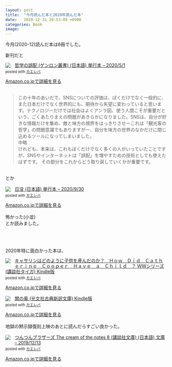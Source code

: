 ```yaml
---
layout: post
title:  "今月読んだ本と2020年読んだ本"
date:   2020-12-31 20:53:00 +0900
categories: Book
image: 
---
```

今月(2020-12)読んだ本は6冊でした。<br/>


新刊だと<br/>
<div class="krb-amzlt-box" style="margin-bottom:0px;"><div class="krb-amzlt-image" style="float:left;margin:0px 12px 1px 0px;"><a href="https://www.amazon.co.jp/dp/4907188374/ref=as_li_ss_il?&linkCode=li2&tag=peipeipe-22&linkId=1f4109ff14e2f8124db7b7e9ea333765&language=ja_JP" target="_blank" rel="nofollow" rel="nofollow"><img border="0" src="https://m.media-amazon.com/images/I/41UxiaQGgYL._SL300_.jpg" ></a><img src="https://ir-jp.amazon-adsystem.com/e/ir?t=peipeipe-22&language=ja_JP&l=li2&o=9&a=4907188374" width="1" height="1" border="0" alt="" style="border:none !important; margin:0px !important;" /></div><div class="krb-amzlt-info" style="line-height:120%; margin-bottom: 10px"><div class="krb-amzlt-name" style="margin-bottom:10px;line-height:120%"><a href="https://www.amazon.co.jp/dp/4907188374/ref=as_li_ss_il?&linkCode=li2&tag=peipeipe-22&linkId=1f4109ff14e2f8124db7b7e9ea333765&language=ja_JP" name="amazletlink" target="_blank" rel="nofollow" rel="nofollow">哲学の誤配 (ゲンロン叢書) (日本語) 単行本 – 2020/5/1</a><div class="krb-amzlt-powered-date" style="font-size:80%;margin-top:5px;line-height:120%">posted with <a href="https://kaereba.com/wind/" title="amazlet" target="_blank" rel="nofollow" rel="nofollow">カエレバ</a></div></div><div class="krb-amzlt-detail"></div><div class="krb-amzlt-sub-info" style="float: left;"><div class="krb-amzlt-link" style="margin-top: 5px"><a href="https://www.amazon.co.jp/dp/4907188374/ref=as_li_ss_il?&linkCode=li2&tag=peipeipe-22&linkId=1f4109ff14e2f8124db7b7e9ea333765&language=ja_JP" name="amazletlink" target="_blank" rel="nofollow" rel="nofollow">Amazon.co.jpで詳細を見る</a></div></div></div><div class="krb-amzlt-footer" style="clear: left"></div></div><br/>
<blockquote>
この十年のあいだで、SNSについての評価は、ぼくだけでなく一般的に、また日本だけでなく世界的にも、期待から失望に変わっていると思います。テクノロジーだけでは社会はよくアンラ図、使う人間こそが重要だという、ごくあたりまえの問題があきらかになりました。SNSは、自分が好きな情報だけを集め、敵と味方の境界をはっきりさせーこれは「観光客の哲学」の問題意識でもありますがー、自分を味方の世界のなかだけに閉じ込めるツールになってしまいました。<br/>
中略<br/>
けれども、本来は、これもぼくだけでなく多くの人がいっていたことですが、SNSやインターネットは「誤配」を増やすための技術としても使えたはずです。
その部分をこれからどう取り戻していくかが重要です。
</blockquote>
<br/>とか<br/><br/>
<div class="krb-amzlt-box" style="margin-bottom:0px;"><div class="krb-amzlt-image" style="float:left;margin:0px 12px 1px 0px;"><a href="https://www.amazon.co.jp/dp/4000614401/ref=as_li_ss_il?&linkCode=li2&tag=peipeipe-22&linkId=a3b221c01463545f416d9ad8845e95af&language=ja_JP" target="_blank" rel="nofollow" rel="nofollow"><img border="0" src="https://m.media-amazon.com/images/I/51znnuEx-uL._SL300_.jpg" ></a><img src="https://ir-jp.amazon-adsystem.com/e/ir?t=peipeipe-22&language=ja_JP&l=li2&o=9&a=4000614401" width="1" height="1" border="0" alt="" style="border:none !important; margin:0px !important;" /></div><div class="krb-amzlt-info" style="line-height:120%; margin-bottom: 10px"><div class="krb-amzlt-name" style="margin-bottom:10px;line-height:120%"><a href="https://www.amazon.co.jp/dp/4000614401/ref=as_li_ss_il?&linkCode=li2&tag=peipeipe-22&linkId=a3b221c01463545f416d9ad8845e95af&language=ja_JP" name="amazletlink" target="_blank" rel="nofollow" rel="nofollow">日没 (日本語) 単行本 – 2020/9/30</a><div class="krb-amzlt-powered-date" style="font-size:80%;margin-top:5px;line-height:120%">posted with <a href="https://kaereba.com/wind/" title="amazlet" target="_blank" rel="nofollow" rel="nofollow">カエレバ</a></div></div><div class="krb-amzlt-detail"></div><div class="krb-amzlt-sub-info" style="float: left;"><div class="krb-amzlt-link" style="margin-top: 5px"><a href="https://www.amazon.co.jp/dp/4000614401/ref=as_li_ss_il?&linkCode=li2&tag=peipeipe-22&linkId=a3b221c01463545f416d9ad8845e95af&language=ja_JP" name="amazletlink" target="_blank" rel="nofollow" rel="nofollow">Amazon.co.jpで詳細を見る</a></div></div></div><div class="krb-amzlt-footer" style="clear: left"></div></div><br/>
怖かった(小並)<br/>とか読みました。

<br/><br/><br/>
2020年特に面白かった本は、<br/>
<div class="krb-amzlt-box" style="margin-bottom:0px;"><div class="krb-amzlt-image" style="float:left;margin:0px 12px 1px 0px;"><a href="https://www.amazon.co.jp/dp/B084MH8NPY/ref=as_li_ss_il?&linkCode=li2&tag=peipeipe-22&linkId=22ff5ed24a1cc17cb2fa36a8d8964c09&language=ja_JP" target="_blank" rel="nofollow" rel="nofollow"><img border="0" src="https://m.media-amazon.com/images/I/41GWwI1v2TL._SL300_.jpg" ></a><img src="https://ir-jp.amazon-adsystem.com/e/ir?t=peipeipe-22&language=ja_JP&l=li2&o=9&a=B084MH8NPY" width="1" height="1" border="0" alt="" style="border:none !important; margin:0px !important;" /></div><div class="krb-amzlt-info" style="line-height:120%; margin-bottom: 10px"><div class="krb-amzlt-name" style="margin-bottom:10px;line-height:120%"><a href="https://www.amazon.co.jp/dp/B084MH8NPY/ref=as_li_ss_il?&linkCode=li2&tag=peipeipe-22&linkId=22ff5ed24a1cc17cb2fa36a8d8964c09&language=ja_JP" name="amazletlink" target="_blank" rel="nofollow" rel="nofollow">キャサリンはどのように子供を産んだのか？　Ｈｏｗ　Ｄｉｄ　Ｃａｔｈｅｒｉｎｅ　Ｃｏｏｐｅｒ　Ｈａｖｅ　ａ　Ｃｈｉｌｄ　？ ＷＷシリーズ (講談社タイガ) Kindle版</a><div class="krb-amzlt-powered-date" style="font-size:80%;margin-top:5px;line-height:120%">posted with <a href="https://kaereba.com/wind/" title="amazlet" target="_blank" rel="nofollow" rel="nofollow">カエレバ</a></div></div><div class="krb-amzlt-detail"></div><div class="krb-amzlt-sub-info" style="float: left;"><div class="krb-amzlt-link" style="margin-top: 5px"><a href="https://www.amazon.co.jp/dp/B084MH8NPY/ref=as_li_ss_il?&linkCode=li2&tag=peipeipe-22&linkId=22ff5ed24a1cc17cb2fa36a8d8964c09&language=ja_JP" name="amazletlink" target="_blank" rel="nofollow" rel="nofollow">Amazon.co.jpで詳細を見る</a></div></div></div><div class="krb-amzlt-footer" style="clear: left"></div></div><br/>
<div class="krb-amzlt-box" style="margin-bottom:0px;"><div class="krb-amzlt-image" style="float:left;margin:0px 12px 1px 0px;"><a href="https://www.amazon.co.jp/dp/B00H6XBCCY/ref=as_li_ss_il?&linkCode=li2&tag=peipeipe-22&linkId=16be29023f8e2035828490365d7e4cf2&language=ja_JP" target="_blank" rel="nofollow" rel="nofollow"><img border="0" src="https://m.media-amazon.com/images/I/41eLUewuwIL._SL300_.jpg" ></a><img src="https://ir-jp.amazon-adsystem.com/e/ir?t=peipeipe-22&language=ja_JP&l=li2&o=9&a=B00H6XBCCY" width="1" height="1" border="0" alt="" style="border:none !important; margin:0px !important;" /></div><div class="krb-amzlt-info" style="line-height:120%; margin-bottom: 10px"><div class="krb-amzlt-name" style="margin-bottom:10px;line-height:120%"><a href="https://www.amazon.co.jp/dp/B00H6XBCCY/ref=as_li_ss_il?&linkCode=li2&tag=peipeipe-22&linkId=16be29023f8e2035828490365d7e4cf2&language=ja_JP" name="amazletlink" target="_blank" rel="nofollow" rel="nofollow">闇の奥 (光文社古典新訳文庫) Kindle版</a><div class="krb-amzlt-powered-date" style="font-size:80%;margin-top:5px;line-height:120%">posted with <a href="https://kaereba.com/wind/" title="amazlet" target="_blank" rel="nofollow" rel="nofollow">カエレバ</a></div></div><div class="krb-amzlt-detail"></div><div class="krb-amzlt-sub-info" style="float: left;"><div class="krb-amzlt-link" style="margin-top: 5px"><a href="https://www.amazon.co.jp/dp/B00H6XBCCY/ref=as_li_ss_il?&linkCode=li2&tag=peipeipe-22&linkId=16be29023f8e2035828490365d7e4cf2&language=ja_JP" name="amazletlink" target="_blank" rel="nofollow" rel="nofollow">Amazon.co.jpで詳細を見る</a></div></div></div><div class="krb-amzlt-footer" style="clear: left"></div></div><br/>
地獄の黙示録復刻上映のあとに読んだらすごい良かった。<br/><br/>
<div class="krb-amzlt-box" style="margin-bottom:0px;"><div class="krb-amzlt-image" style="float:left;margin:0px 12px 1px 0px;"><a href="https://www.amazon.co.jp/dp/4065173442/ref=as_li_ss_il?&linkCode=li2&tag=peipeipe-22&linkId=5ea53ce49191c894b3a72912257e434a&language=ja_JP" target="_blank" rel="nofollow" rel="nofollow"><img border="0" src="https://m.media-amazon.com/images/I/41IV7A9NxVL._SL300_.jpg" ></a><img src="https://ir-jp.amazon-adsystem.com/e/ir?t=peipeipe-22&language=ja_JP&l=li2&o=9&a=4065173442" width="1" height="1" border="0" alt="" style="border:none !important; margin:0px !important;" /></div><div class="krb-amzlt-info" style="line-height:120%; margin-bottom: 10px"><div class="krb-amzlt-name" style="margin-bottom:10px;line-height:120%"><a href="https://www.amazon.co.jp/dp/4065173442/ref=as_li_ss_il?&linkCode=li2&tag=peipeipe-22&linkId=5ea53ce49191c894b3a72912257e434a&language=ja_JP" name="amazletlink" target="_blank" rel="nofollow" rel="nofollow">つんつんブラザーズ The cream of the notes 8 (講談社文庫) (日本語) 文庫 – 2019/12/13</a><div class="krb-amzlt-powered-date" style="font-size:80%;margin-top:5px;line-height:120%">posted with <a href="https://kaereba.com/wind/" title="amazlet" target="_blank" rel="nofollow" rel="nofollow">カエレバ</a></div></div><div class="krb-amzlt-detail"></div><div class="krb-amzlt-sub-info" style="float: left;"><div class="krb-amzlt-link" style="margin-top: 5px"><a href="https://www.amazon.co.jp/dp/4065173442/ref=as_li_ss_il?&linkCode=li2&tag=peipeipe-22&linkId=5ea53ce49191c894b3a72912257e434a&language=ja_JP" name="amazletlink" target="_blank" rel="nofollow" rel="nofollow">Amazon.co.jpで詳細を見る</a></div></div></div><div class="krb-amzlt-footer" style="clear: left"></div></div>